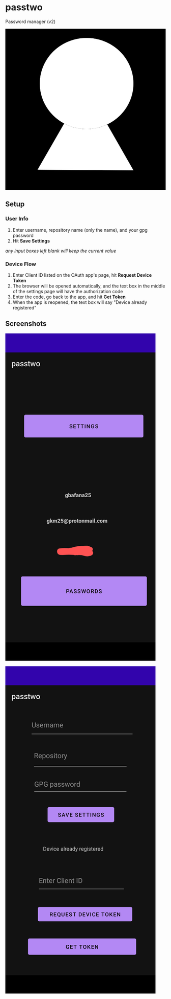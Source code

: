 # passtwo

Password manager (v2)

![logo](/img/lockv3.png)


## Setup

### User Info
1. Enter username, repository name (only the name), and your gpg password
2. Hit **Save Settings**

*any input boxes left blank will keep the current value* 


### Device Flow 
1. Enter Client ID listed on the OAuth app's page, hit **Request Device Token**
2. The browser will be opened automatically, and the text box in the middle of the settings page will have the authorization code
3. Enter the code, go back to the app, and hit **Get Token**
4. When the app is reopened, the text box will say "Device already registered"


## Screenshots

![home](/img/home.png)


![settings](/img/settings.png)





